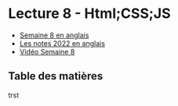 # Lecture 8 - Html;CSS;JS 

- [Semaine 8 en anglais ](https://cs50.harvard.edu/x/2022/notes/8/)
- [Les notes 2022 en anglais ](https://cs50.harvard.edu/extension/2022/fall/notes/8/#welcome)
- [Vidéo Semaine 8](https://www.youtube.com/watch?v=zrCLRC3Ci1c)

## Table des matières 

trst
